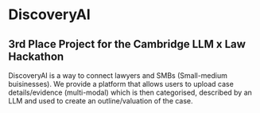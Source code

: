 # DiscoveryAI
## 3rd Place Project for the Cambridge LLM x Law Hackathon

DiscoveryAI is a way to connect lawyers and SMBs (Small-medium buisinesses).
We provide a platform that allows users to upload case details/evidence (multi-modal) which is then
categorised, described by an LLM and used to create an outline/valuation of the case.
